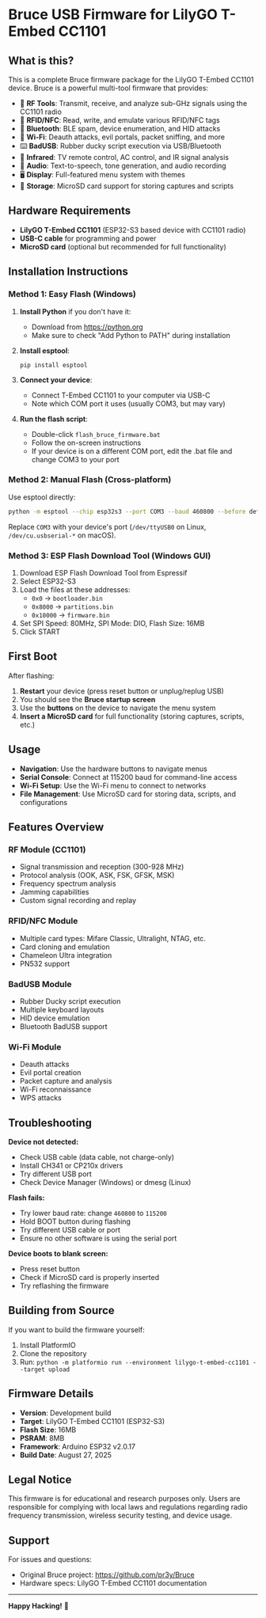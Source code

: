 # Bruce USB Firmware for LilyGO T-Embed CC1101

## What is this?

This is a complete Bruce firmware package for the LilyGO T-Embed CC1101 device. Bruce is a powerful multi-tool firmware that provides:

- 📡 **RF Tools**: Transmit, receive, and analyze sub-GHz signals using the CC1101 radio
- 📱 **RFID/NFC**: Read, write, and emulate various RFID/NFC tags
- 🔵 **Bluetooth**: BLE spam, device enumeration, and HID attacks
- 📶 **Wi-Fi**: Deauth attacks, evil portals, packet sniffing, and more
- ⌨️ **BadUSB**: Rubber ducky script execution via USB/Bluetooth
- 🔴 **Infrared**: TV remote control, AC control, and IR signal analysis
- 🎵 **Audio**: Text-to-speech, tone generation, and audio recording
- 🖥️ **Display**: Full-featured menu system with themes
- 💾 **Storage**: MicroSD card support for storing captures and scripts

## Hardware Requirements

- **LilyGO T-Embed CC1101** (ESP32-S3 based device with CC1101 radio)
- **USB-C cable** for programming and power
- **MicroSD card** (optional but recommended for full functionality)

## Installation Instructions

### Method 1: Easy Flash (Windows)

1. **Install Python** if you don't have it:
   - Download from https://python.org
   - Make sure to check "Add Python to PATH" during installation

2. **Install esptool**:
   ```
   pip install esptool
   ```

3. **Connect your device**:
   - Connect T-Embed CC1101 to your computer via USB-C
   - Note which COM port it uses (usually COM3, but may vary)

4. **Run the flash script**:
   - Double-click `flash_bruce_firmware.bat`
   - Follow the on-screen instructions
   - If your device is on a different COM port, edit the .bat file and change COM3 to your port

### Method 2: Manual Flash (Cross-platform)

Use esptool directly:

```bash
python -m esptool --chip esp32s3 --port COM3 --baud 460800 --before default_reset --after hard_reset write_flash -z --flash_mode dio --flash_freq 80m --flash_size 16MB 0x0 bootloader.bin 0x8000 partitions.bin 0x10000 firmware.bin
```

Replace `COM3` with your device's port (`/dev/ttyUSB0` on Linux, `/dev/cu.usbserial-*` on macOS).

### Method 3: ESP Flash Download Tool (Windows GUI)

1. Download ESP Flash Download Tool from Espressif
2. Select ESP32-S3
3. Load the files at these addresses:
   - `0x0` → `bootloader.bin`
   - `0x8000` → `partitions.bin` 
   - `0x10000` → `firmware.bin`
4. Set SPI Speed: 80MHz, SPI Mode: DIO, Flash Size: 16MB
5. Click START

## First Boot

After flashing:

1. **Restart** your device (press reset button or unplug/replug USB)
2. You should see the **Bruce startup screen**
3. Use the **buttons** on the device to navigate the menu system
4. **Insert a MicroSD card** for full functionality (storing captures, scripts, etc.)

## Usage

- **Navigation**: Use the hardware buttons to navigate menus
- **Serial Console**: Connect at 115200 baud for command-line access
- **Wi-Fi Setup**: Use the Wi-Fi menu to connect to networks
- **File Management**: Use MicroSD card for storing data, scripts, and configurations

## Features Overview

### RF Module (CC1101)
- Signal transmission and reception (300-928 MHz)
- Protocol analysis (OOK, ASK, FSK, GFSK, MSK)
- Frequency spectrum analysis
- Jamming capabilities
- Custom signal recording and replay

### RFID/NFC Module
- Multiple card types: Mifare Classic, Ultralight, NTAG, etc.
- Card cloning and emulation
- Chameleon Ultra integration
- PN532 support

### BadUSB Module
- Rubber Ducky script execution
- Multiple keyboard layouts
- HID device emulation
- Bluetooth BadUSB support

### Wi-Fi Module
- Deauth attacks
- Evil portal creation
- Packet capture and analysis
- Wi-Fi reconnaissance
- WPS attacks

## Troubleshooting

**Device not detected:**
- Check USB cable (data cable, not charge-only)
- Install CH341 or CP210x drivers
- Try different USB port
- Check Device Manager (Windows) or dmesg (Linux)

**Flash fails:**
- Try lower baud rate: change `460800` to `115200`
- Hold BOOT button during flashing
- Try different USB cable or port
- Ensure no other software is using the serial port

**Device boots to blank screen:**
- Press reset button
- Check if MicroSD card is properly inserted
- Try reflashing the firmware

## Building from Source

If you want to build the firmware yourself:

1. Install PlatformIO
2. Clone the repository
3. Run: `python -m platformio run --environment lilygo-t-embed-cc1101 --target upload`

## Firmware Details

- **Version**: Development build
- **Target**: LilyGO T-Embed CC1101 (ESP32-S3)
- **Flash Size**: 16MB
- **PSRAM**: 8MB
- **Framework**: Arduino ESP32 v2.0.17
- **Build Date**: August 27, 2025

## Legal Notice

This firmware is for educational and research purposes only. Users are responsible for complying with local laws and regulations regarding radio frequency transmission, wireless security testing, and device usage.

## Support

For issues and questions:
- Original Bruce project: https://github.com/pr3y/Bruce
- Hardware specs: LilyGO T-Embed CC1101 documentation

---

**Happy Hacking!** 🚀

